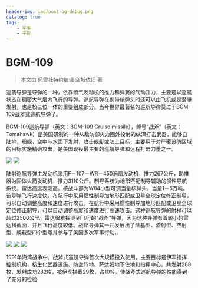 ```yaml
---
header-img: img/post-bg-debug.png
catalog: true
tags:
    - 军事
    - 干货
---
```

# BGM-109

> 本文由 风雪社特约编辑 空城依旧 著

巡航导弹是导弹的一种，依靠喷气发动机的推力和弹翼的气动升力，主要是以巡航状态在稠密大气层内飞行的导弹。巡航导弹在携带核弹头时还可以由飞机或是潜艇发射，也是核三位一体的重要组成部分。当今世界最著名的巡航导弹莫过于BGM-109战斧式巡航导弹了。

BGM-109巡航导弹（英文：BGM-109 Cruise missile），绰号“战斧”（英文：Tomahawk）是美国研制的一种从敌防御火力圈外投射的纵深打击武器，能够自陆地，船舰，空中与水面下发射，攻击舰艇或陆上目标，主要用于对严密设防区域的目标实施精确攻击，是美国现役最主要的巡航导弹和远程打击力量之一。

![](https://s1.ax1x.com/2018/02/16/9Yq5Ax.png)
![](https://s1.ax1x.com/2018/02/16/9YqIN6.png)

陆射巡航导弹主发动机采用F－107－WR－450涡扇发动机，推力267公斤，助推器为固体火箭发动机，推力3110公斤。制导系统为地形匹配制导辅助的惯性导航系统，雷达高度表测高。核战斗部为W84小型可调当量核弹头，当量1－5万吨。
该导弹飞行速度快，在航行中采用惯性制导加地形匹配或卫星全球定位修正制导，可以自动调整高度和速度进行攻击。在航行中采用惯性制导加地形匹配或卫星全球定位修正制导，可以自动调整高度和速度进行高速攻击。这种巡航导弹的射程可以超过2500公里。雷达很难探测到飞行的“战斧”导弹，因为这种导弹有着较小的雷达横截面，并且飞行高度较低。战斧导弹其一共发展出了陆基型、潜射型、空射型、舰载型四个型号并参与了美国多次军事行动。

![](https://s1.ax1x.com/2018/02/16/9Yqo4K.png)
![](https://s1.ax1x.com/2018/02/16/9YqhH1.png)
![](https://s1.ax1x.com/2018/02/16/9YqfBR.png)

1991年海湾战争中，战斧式巡航导弹首次大规模投入使用，主要目标是伊军指挥控制机构，核生化武器设施、防空阵地、萨达姆地下住地和指挥中心。共发射288枚，发射成功282枚，被伊军拦截29枚，占10%。使战斧式巡航导弹的性能得到了充分的检验
